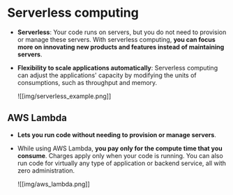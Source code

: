 # Serverless computing
- **Serverless**: Your code runs on servers, but you do not need to provision or manage these servers. With serverless computing, **you can focus more on innovating new products and features instead of maintaining servers**.
- **Flexibility to scale applications automatically**: Serverless computing can adjust the applications' capacity by modifying the units of consumptions, such as throughput and memory.

	![[img/serverless_example.png]]


## AWS Lambda
- **Lets you run code without needing to provision or manage servers**.
- While using AWS Lambda, **you pay only for the compute time that you consume**. Charges apply only when your code is running. You can also run code for virtually any type of application or backend service, all with zero administration.

	![[img/aws_lambda.png]]

